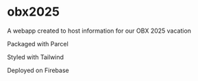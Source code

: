 # obx2025

A webapp created to host information for our OBX 2025 vacation

Packaged with Parcel

Styled with Tailwind

Deployed on Firebase
